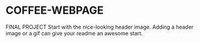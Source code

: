 # COFFEE-WEBPAGE
FINAL PROJECT
Start with the nice-looking header image. Adding a header image or a gif can give your readme an awesome start.
